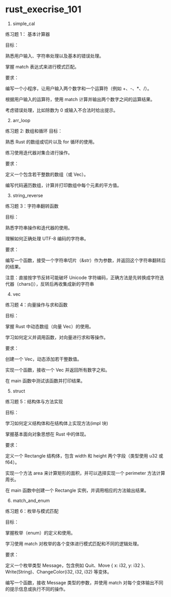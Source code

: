 # rust_execrise_101

1. simple_cal

练习题 1： 基本计算器

目标：

熟悉用户输入、字符串处理以及基本的错误处理。

掌握 match 表达式来进行模式匹配。

要求：

编写一个小程序，让用户输入两个数字和一个运算符（例如 +、-、*、/）。

根据用户输入的运算符，使用 match 计算并输出两个数字之间的运算结果。

考虑错误处理，比如除数为 0 或输入不合法时给出提示。

2. arr_loop

练习题 2: 数组和循环
目标：

熟悉 Rust 的数组或切片以及 for 循环的使用。

练习使用迭代器对集合进行操作。

要求：

定义一个包含若干整数的数组（或 Vec<i32>）。

编写代码遍历数组，计算并打印数组中每个元素的平方值。

3. string_reverse

练习题 3：字符串翻转函数

目标：

熟悉字符串操作和迭代器的使用。

理解如何正确处理 UTF-8 编码的字符串。

要求：

编写一个函数，接受一个字符串切片（&str）作为参数，并返回这个字符串翻转后的结果。

注意：直接按字节反转可能破坏 Unicode 字符编码，正确方法是先转换成字符迭代器（chars()），反转后再收集成新的字符串

4. vec

练习题 4：向量操作与求和函数

目标：

掌握 Rust 中动态数组（向量 Vec<T>）的使用。

学习如何定义并调用函数，对向量进行求和等操作。

要求：

创建一个 Vec<i32>，动态添加若干整数值。

实现一个函数，接收一个 Vec<i32> 并返回所有数字之和。

在 main 函数中测试该函数并打印结果。


5. struct

练习题 5：结构体与方法实现

目标：

学习如何定义结构体和在结构体上实现方法(impl 块)

掌握基本面向对象思想在 Rust 中的体现。

要求：

定义一个 Rectangle 结构体，包含 width 和 height 两个字段（类型使用 u32 或 f64）。

实现一个方法 area 来计算矩形的面积，并可以选择实现一个 perimeter 方法计算周长。

在 main 函数中创建一个 Rectangle 实例，并调用相应的方法输出结果。

6. match_and_enum

练习题 6：枚举与模式匹配

目标：

掌握枚举（enum）的定义和使用。

学习使用 match 对枚举的各个变体进行模式匹配和不同的逻辑处理。

要求：

定义一个枚举类型 Message，包含例如 Quit、Move { x: i32, y: i32 }、Write(String)、ChangeColor(i32, i32, i32) 等变体。

编写一个函数，接收 Message 类型的参数，并使用 match 对每个变体输出不同的提示信息或执行不同的操作。
